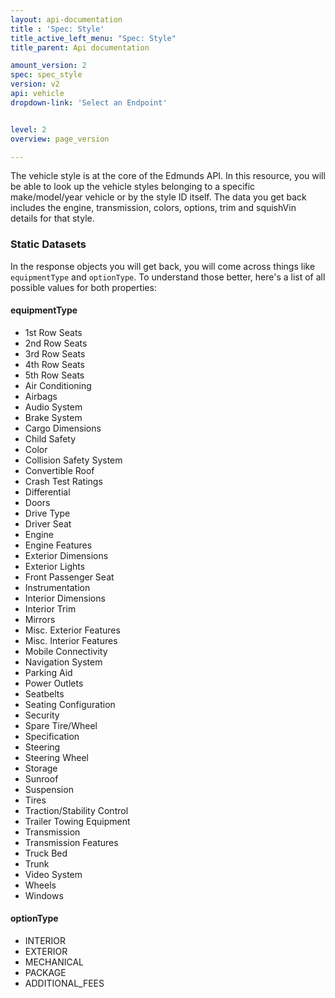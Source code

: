 ```yaml
---
layout: api-documentation
title : 'Spec: Style'
title_active_left_menu: "Spec: Style"
title_parent: Api documentation

amount_version: 2
spec: spec_style
version: v2
api: vehicle
dropdown-link: 'Select an Endpoint'


level: 2
overview: page_version

---
```


The vehicle style is at the core of the Edmunds API. In this resource, you will be able to look up the vehicle styles belonging to a specific make/model/year vehicle or by the style ID itself. The data you get back includes the engine, transmission, colors, options, trim and squishVin details for that style.

### Static Datasets

In the response objects you will get back, you will come across things like <code>equipmentType</code> and <code>optionType</code>. To understand those better, here's a list of all possible values for both properties:

#### equipmentType

* 1st Row Seats
* 2nd Row Seats
* 3rd Row Seats
* 4th Row Seats
* 5th Row Seats
* Air Conditioning
* Airbags
* Audio System
* Brake System
* Cargo Dimensions
* Child Safety
* Color
* Collision Safety System
* Convertible Roof
* Crash Test Ratings
* Differential
* Doors
* Drive Type
* Driver Seat
* Engine
* Engine Features
* Exterior Dimensions
* Exterior Lights
* Front Passenger Seat
* Instrumentation
* Interior Dimensions
* Interior Trim
* Mirrors
* Misc. Exterior Features
* Misc. Interior Features
* Mobile Connectivity
* Navigation System
* Parking Aid
* Power Outlets
* Seatbelts
* Seating Configuration
* Security
* Spare Tire/Wheel
* Specification
* Steering
* Steering Wheel
* Storage
* Sunroof
* Suspension
* Tires
* Traction/Stability Control
* Trailer Towing Equipment
* Transmission
* Transmission Features
* Truck Bed
* Trunk
* Video System
* Wheels
* Windows

#### optionType

* INTERIOR
* EXTERIOR
* MECHANICAL
* PACKAGE
* ADDITIONAL_FEES